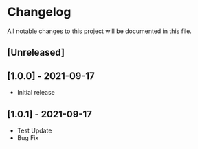 # Changelog
All notable changes to this project will be documented in this file.

## [Unreleased]

## [1.0.0] - 2021-09-17
- Initial release

## [1.0.1] - 2021-09-17
- Test Update
- Bug Fix
